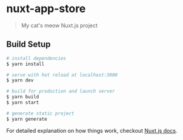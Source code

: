 # nuxt-app-store

> My cat&#39;s meow Nuxt.js project

## Build Setup

``` bash
# install dependencies
$ yarn install

# serve with hot reload at localhost:3000
$ yarn dev

# build for production and launch server
$ yarn build
$ yarn start

# generate static project
$ yarn generate
```

For detailed explanation on how things work, checkout [Nuxt.js docs](https://nuxtjs.org).

